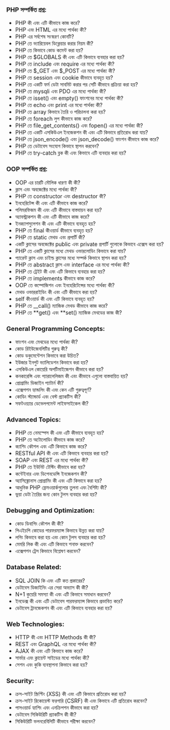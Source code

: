 ### PHP সম্পর্কিত প্রশ্ন:
-   PHP কী এবং এটি কীভাবে কাজ করে?
-   PHP এবং HTML এর মধ্যে পার্থক্য কী?
-   PHP এর সর্বশেষ সংস্করণ কোনটি?
-   PHP তে ভ্যারিয়েবল ডিক্লেয়ার করার নিয়ম কী?
-   PHP তে কিভাবে কোড কমেন্ট করা হয়?
-   PHP তে $GLOBALS কী এবং এটি কিভাবে ব্যবহার করা হয়?
-   PHP তে include এবং require এর মধ্যে পার্থক্য কী?
-   PHP তে $\_GET এবং $\_POST এর মধ্যে পার্থক্য কী?
-   PHP তে session এবং cookie কীভাবে ব্যবহৃত হয়?
-   PHP তে একটি ফর্ম ডেটা সাবমিট করার পর সেটি কীভাবে প্রক্রিয়া করা হয়?
-   PHP তে mysqli এবং PDO এর মধ্যে পার্থক্য কী?
-   PHP তে isset() এবং empty() ফাংশনের মধ্যে পার্থক্য কী?
-   PHP তে echo এবং print এর মধ্যে পার্থক্য কী?
-   PHP তে array কিভাবে তৈরি ও পরিচালনা করা হয়?
-   PHP তে foreach লুপ কীভাবে কাজ করে?
-   PHP তে file_get_contents() এবং fopen() এর মধ্যে পার্থক্য কী?
-   PHP তে একটি এসকিউএল ইনজেকশন কী এবং এটি কিভাবে প্রতিরোধ করা যায়?
-   PHP তে json_encode() এবং json_decode() ফাংশন কীভাবে কাজ করে?
-   PHP তে ডেটাবেস সংযোগ কিভাবে স্থাপন করবেন?
-   PHP তে try-catch ব্লক কী এবং কিভাবে এটি ব্যবহার করা হয়?

### OOP সম্পর্কিত প্রশ্ন:

-   OOP এর চারটি মৌলিক ধারণা কী কী?
-   ক্লাস এবং অবজেক্টের মধ্যে পার্থক্য কী?
-   PHP তে constructor এবং destructor কী?
-   ইনহেরিটেন্স কী এবং এটি কীভাবে কাজ করে?
-   পলিমরফিজম কী এবং এটি কীভাবে বাস্তবায়ন করা হয়?
-   অ্যাবস্ট্রাকশন কী এবং এটি কীভাবে কাজ করে?
-   ইনক্যাপসুলেশন কী এবং এটি কীভাবে ব্যবহৃত হয়?
-   PHP তে final কীওয়ার্ড কীভাবে ব্যবহৃত হয়?
-   PHP তে static মেথড এবং প্রপার্টি কী?
-   একটি ক্লাসের অবজেক্টের public এবং private প্রপার্টি গুলোকে কিভাবে এক্সেস করা হয়?
-   PHP তে একটি ক্লাসের মধ্যে মেথড ওভারলোডিং কিভাবে করা যায়?
-   প্যারেন্ট ক্লাস এবং চাইল্ড ক্লাসের মধ্যে সম্পর্ক কিভাবে স্থাপন করা হয়?
-   PHP তে abstract ক্লাস এবং interface এর মধ্যে পার্থক্য কী?
-   PHP তে ট্রেইট কী এবং এটি কিভাবে ব্যবহার করা হয়?
-   PHP তে implements কীভাবে কাজ করে?
-   OOP তে কম্পোজিশন এবং ইনহেরিটেন্সের মধ্যে পার্থক্য কী?
-   মেথড ওভাররাইডিং কী এবং এটি কীভাবে করা হয়?
-   self কীওয়ার্ড কী এবং এটি কিভাবে ব্যবহৃত হয়?
-   PHP তে \_\_call() ম্যাজিক মেথড কীভাবে কাজ করে?
-   PHP তে **get() এবং **set() ম্যাজিক মেথডের কাজ কী?

### General Programming Concepts:

-   ফাংশন এবং মেথডের মধ্যে পার্থক্য কী?
-   কোড রিইউজেবলিটির গুরুত্ব কী?
-   কোড ডকুমেন্টেশন কিভাবে করা উচিত?
-   ইউজার ইনপুট ভ্যালিডেশন কিভাবে করা হয়?
-   এসকিউএল কোয়েরি অপটিমাইজেশন কীভাবে করা হয়?
-   কনকারেন্সি এবং প্যারালেলিজম কী এবং কীভাবে এগুলো বাস্তবায়িত হয়?
-   প্রোগ্রামিং ডিজাইন প্যাটার্ন কী?
-   এক্সেপশন হ্যান্ডলিং কী এবং কেন এটি গুরুত্বপূর্ণ?
-   কোডিং স্ট্যান্ডার্ড এবং বেস্ট প্র্যাকটিস কী?
-   সফটওয়্যার ডেভেলপমেন্ট লাইফসাইকেল কী?

### Advanced Topics:

-   PHP তে নেমস্পেস কী এবং এটি কীভাবে ব্যবহৃত হয়?
-   PHP তে অটোলোডিং কীভাবে কাজ করে?
-   ক্যাশিং কৌশল এবং এটি কিভাবে কাজ করে?
-   RESTful API কী এবং এটি কিভাবে ব্যবহার করা হয়?
-   SOAP এবং REST এর মধ্যে পার্থক্য কী?
-   PHP তে ইউনিট টেস্টিং কীভাবে করা হয়?
-   কন্টেইনার এবং ডিপেনডেন্সি ইনজেকশন কী?
-   অ্যাসিঙ্ক্রোনাস প্রোগ্রামিং কী এবং এটি কিভাবে করা হয়?
-   আধুনিক PHP ফ্রেমওয়ার্কগুলোর তুলনা এবং বৈশিষ্ট্য কী?
-   ভুয়া ডেটা তৈরির জন্য কোন টুলস ব্যবহার করা হয়?

### Debugging and Optimization:

-   কোড ডিবাগিং কৌশল কী কী?
-   পিএইচপি কোডের পারফরম্যান্স কিভাবে উন্নত করা যায়?
-   লগিং কিভাবে করা হয় এবং কোন টুলস ব্যবহার করা হয়?
-   মেমরি লিক কী এবং এটি কিভাবে শনাক্ত করবেন?
-   এক্সেপশন ট্রেস কিভাবে বিশ্লেষণ করবেন?

### Database Related:

-   SQL JOIN কি এবং এটি কত প্রকারের?
-   ডেটাবেস ডিজাইনিং এর সেরা অভ্যাস কী কী?
-   N+1 কুয়েরি সমস্যা কী এবং এটি কিভাবে সমাধান করবেন?
-   ইনডেক্স কী এবং এটি ডেটাবেস পারফরম্যান্স কিভাবে প্রভাবিত করে?
-   ডেটাবেস ট্রানজেকশন কী এবং এটি কিভাবে ব্যবহার করা হয়?

### Web Technologies:

-   HTTP কী এবং HTTP Methods কী কী?
-   REST এবং GraphQL এর মধ্যে পার্থক্য কী?
-   AJAX কী এবং এটি কিভাবে কাজ করে?
-   সার্ভার এবং ক্লায়েন্ট সাইডের মধ্যে পার্থক্য কী?
-   সেশন এবং কুকি ব্যবস্থাপনা কিভাবে করা হয়?

### Security:

-   ক্রস-সাইট স্ক্রিপ্টিং (XSS) কী এবং এটি কিভাবে প্রতিরোধ করা হয়?
-   ক্রস-সাইট রিকোয়েস্ট ফরগারি (CSRF) কী এবং কিভাবে এটি প্রতিরোধ করবেন?
-   পাসওয়ার্ড হ্যাশিং এবং এনক্রিপশন কীভাবে করা হয়?
-   ডেটাবেস সিকিউরিটি প্র্যাকটিস কী কী?
-   সিকিউরিটি ভলনরেবিলিটি কীভাবে পরীক্ষা করবেন?

